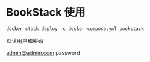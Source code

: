# BookStack 使用


```shell
docker stack deploy -c docker-compose.yml bookstack 
```


默认用户和密码

admin@admin.com
password
